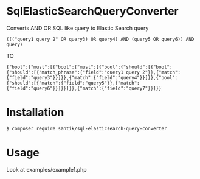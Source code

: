 # SqlElasticSearchQueryConverter
Converts AND OR SQL like query to Elastic Search query



`
((("query1 query 2" OR query3) OR query4) AND (query5 OR query6)) AND query7
`

TO

`
{"bool":{"must":[{"bool":{"must":[{"bool":{"should":[{"bool":{"should":[{"match_phrase":{"field":"query1 query 2"}},{"match":{"field":"query3"}}]}},{"match":{"field":"query4"}}]}},{"bool":{"should":[{"match":{"field":"query5"}},{"match":{"field":"query6"}}]}}]}},{"match":{"field":"query7"}}]}}
`


# Installation

```console
$ composer require santik/sql-elasticsearch-query-converter
```
# Usage

Look at examples/example1.php